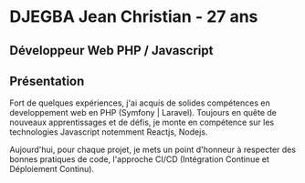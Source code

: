 # DJEGBA Jean Christian - 27 ans

## Développeur Web PHP / Javascript

## Présentation

Fort de quelques expériences, j'ai acquis de solides compétences en developpement web en PHP (Symfony | Laravel). Toujours en quête de nouveaux apprentissages et de défis, je monte en compétence sur les technologies Javascript notemment Reactjs, Nodejs.

Aujourd'hui, pour chaque projet, je mets un point d'honneur à respecter des bonnes pratiques de code, l'approche CI/CD (Intégration Continue et Déploiement Continu).
